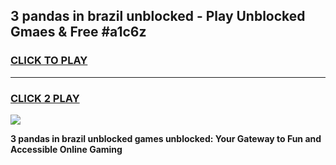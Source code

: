 
## 3 pandas in brazil unblocked - Play Unblocked Gmaes & Free #a1c6z
<h3>
<a href="https://news.freeplayer.one?title=3_pandas_in_brazil_unblocked&ref=24F">CLICK TO PLAY</a></h3>
<hr>

<h3>
<a href="https://news.freeplayer.one?title=3_pandas_in_brazil_unblocked&ref=24F">CLICK 2 PLAY</a>
  
</h3>

<a href="https://news.freeplayer.one?title=3_pandas_in_brazil_unblocked&ref=24F/"><img src="https://clearcache.store/games.png"></a>


**3 pandas in brazil unblocked games unblocked: Your Gateway to Fun and Accessible Online Gaming**
